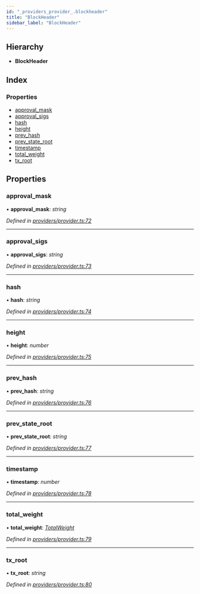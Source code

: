 ```yaml
---
id: "_providers_provider_.blockheader"
title: "BlockHeader"
sidebar_label: "BlockHeader"
---
```


## Hierarchy

* **BlockHeader**

## Index

### Properties

* [approval_mask](_providers_provider_.blockheader.md#approval_mask)
* [approval_sigs](_providers_provider_.blockheader.md#approval_sigs)
* [hash](_providers_provider_.blockheader.md#hash)
* [height](_providers_provider_.blockheader.md#height)
* [prev_hash](_providers_provider_.blockheader.md#prev_hash)
* [prev_state_root](_providers_provider_.blockheader.md#prev_state_root)
* [timestamp](_providers_provider_.blockheader.md#timestamp)
* [total_weight](_providers_provider_.blockheader.md#total_weight)
* [tx_root](_providers_provider_.blockheader.md#tx_root)

## Properties

###  approval_mask

• **approval_mask**: *string*

*Defined in [providers/provider.ts:72](https://github.com/nearprotocol/nearlib/blob/8f79950/src.ts/providers/provider.ts#L72)*

___

###  approval_sigs

• **approval_sigs**: *string*

*Defined in [providers/provider.ts:73](https://github.com/nearprotocol/nearlib/blob/8f79950/src.ts/providers/provider.ts#L73)*

___

###  hash

• **hash**: *string*

*Defined in [providers/provider.ts:74](https://github.com/nearprotocol/nearlib/blob/8f79950/src.ts/providers/provider.ts#L74)*

___

###  height

• **height**: *number*

*Defined in [providers/provider.ts:75](https://github.com/nearprotocol/nearlib/blob/8f79950/src.ts/providers/provider.ts#L75)*

___

###  prev_hash

• **prev_hash**: *string*

*Defined in [providers/provider.ts:76](https://github.com/nearprotocol/nearlib/blob/8f79950/src.ts/providers/provider.ts#L76)*

___

###  prev_state_root

• **prev_state_root**: *string*

*Defined in [providers/provider.ts:77](https://github.com/nearprotocol/nearlib/blob/8f79950/src.ts/providers/provider.ts#L77)*

___

###  timestamp

• **timestamp**: *number*

*Defined in [providers/provider.ts:78](https://github.com/nearprotocol/nearlib/blob/8f79950/src.ts/providers/provider.ts#L78)*

___

###  total_weight

• **total_weight**: *[TotalWeight](_providers_provider_.totalweight.md)*

*Defined in [providers/provider.ts:79](https://github.com/nearprotocol/nearlib/blob/8f79950/src.ts/providers/provider.ts#L79)*

___

###  tx_root

• **tx_root**: *string*

*Defined in [providers/provider.ts:80](https://github.com/nearprotocol/nearlib/blob/8f79950/src.ts/providers/provider.ts#L80)*
